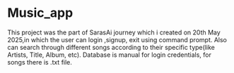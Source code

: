 # Music_app
This project was the part of SarasAi journey which i created on 20th May 2025,in which the user can login ,signup, exit using command prompt. Also can search through different songs according to their specific type(like Artists, Title, Album, etc). Database is manual for login credentials, for songs there is .txt file.
